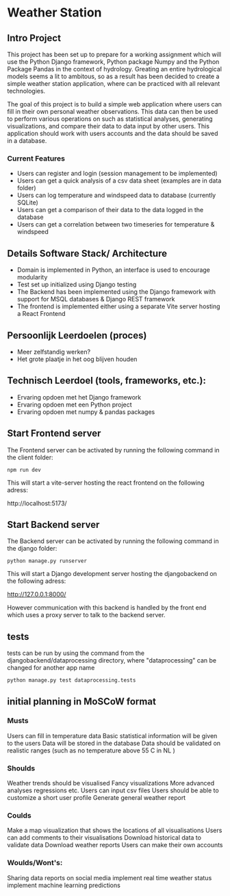 # Weather Station


## Intro Project

This project has been set up to prepare for a working assignment which will use the Python Django framework, Python package Numpy and the Python Package Pandas in the context of hydrology. Greating an entire hydrological models seems a lit to ambitous, so as a result has been decided to create a simple weather station application, where can be practiced with all relevant technologies.

The goal of this project is to build a simple web application where users can fill in their own personal weather observations. This data can then be used to perform various operations on such as statistical analyses, generating visualizations, and compare their data to data input by other users. This application should work with users accounts and the data should be saved in a database.  
### Current Features
- Users can register and login (session management to be implemented)
- Users can get a quick analysis of a csv data sheet (examples are in data folder)
- Users can log temperature and windspeed data to database (currently SQLite)
- Users can get a comparison of their data to the data logged in the database
- Users can get a correlation between two timeseries for temperature & windspeed


## Details Software Stack/ Architecture

- Domain is implemented in Python, an interface is used to encourage modularity
- Test set up initialized using Django testing
- The Backend has been implemented using the Django framework with support for MSQL databases & Django REST framework
- The frontend is implemented either using a separate Vite server hosting a React Frontend






## Persoonlijk Leerdoelen (proces)
- Meer zelfstandig werken?
- Het grote plaatje in het oog blijven houden


## Technisch Leerdoel (tools, frameworks, etc.):
- Ervaring opdoen met het Django framework
- Ervaring opdoen met een Python project
- Ervaring opdoen met numpy & pandas packages 

## Start Frontend server

The Frontend server can be activated by running the following command in the client folder:
```
npm run dev
```
This will start a vite-server hosting the react frontend on the following adress:

http://localhost:5173/

## Start Backend server
The Backend server can be activated by running the following command in the django folder:
```
python manage.py runserver

```
This will start a Django development server hosting the djangobackend on the following adress:

http://127.0.0.1:8000/

However communication with this backend is handled by the front end which uses a proxy server to talk to the backend server.


## tests
tests can be run by using the command from the djangobackend/dataprocessing directory, 
where "dataprocessing" can be changed for another app name

```
python manage.py test dataprocessing.tests
```

## initial planning in MoSCoW format

### Musts
Users can fill in temperature data
Basic statistical information will be given to the users
Data will be stored in the database
Data should be validated on realistic ranges (such as no temperature above 55 C in NL )

### Shoulds 
Weather trends should be visualised
Fancy visualizations
More advanced analyses regressions etc.
Users can input csv files
Users should be able to customize a short user profile
Generate general weather report

### Coulds
Make a map visualization that shows the locations of all visualisations
Users can add comments to their visualisations
Download historical data to validate data
Download weather reports
Users can make their own accounts


### Woulds/Wont's:
Sharing data reports on social media
implement real time weather status
implement machine learning predictions









